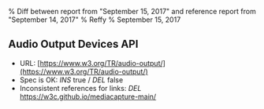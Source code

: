 % Diff between report from "September 15, 2017" and reference report from "September 14, 2017"
% Reffy
% September 15, 2017

## Audio Output Devices API

- URL: [https://www.w3.org/TR/audio-output/](https://www.w3.org/TR/audio-output/)
- Spec is OK: *INS* true / *DEL* false
- Inconsistent references for links: *DEL* https://w3c.github.io/mediacapture-main/


